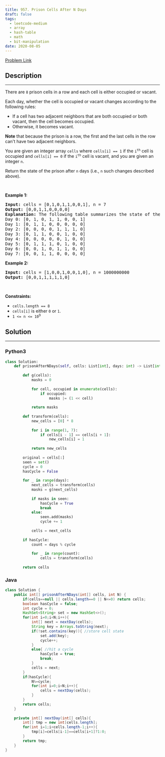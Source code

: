 ```yaml
---
title: 957. Prison Cells After N Days
draft: false
tags: 
  - leetcode-medium
  - array
  - hash-table
  - math
  - bit-manipulation
date: 2020-08-05
---
```


[Problem Link](https://leetcode.com/problems/prison-cells-after-n-days/)

## Description

---
<p>There are <code>8</code> prison cells in a row and each cell is either occupied or vacant.</p>

<p>Each day, whether the cell is occupied or vacant changes according to the following rules:</p>

<ul>
	<li>If a cell has two adjacent neighbors that are both occupied or both vacant, then the cell becomes occupied.</li>
	<li>Otherwise, it becomes vacant.</li>
</ul>

<p><strong>Note</strong> that because the prison is a row, the first and the last cells in the row can&#39;t have two adjacent neighbors.</p>

<p>You are given an integer array <code>cells</code> where <code>cells[i] == 1</code> if the <code>i<sup>th</sup></code> cell is occupied and <code>cells[i] == 0</code> if the <code>i<sup>th</sup></code> cell is vacant, and you are given an integer <code>n</code>.</p>

<p>Return the state of the prison after <code>n</code> days (i.e., <code>n</code> such changes described above).</p>

<p>&nbsp;</p>
<p><strong class="example">Example 1:</strong></p>

<pre>
<strong>Input:</strong> cells = [0,1,0,1,1,0,0,1], n = 7
<strong>Output:</strong> [0,0,1,1,0,0,0,0]
<strong>Explanation:</strong> The following table summarizes the state of the prison on each day:
Day 0: [0, 1, 0, 1, 1, 0, 0, 1]
Day 1: [0, 1, 1, 0, 0, 0, 0, 0]
Day 2: [0, 0, 0, 0, 1, 1, 1, 0]
Day 3: [0, 1, 1, 0, 0, 1, 0, 0]
Day 4: [0, 0, 0, 0, 0, 1, 0, 0]
Day 5: [0, 1, 1, 1, 0, 1, 0, 0]
Day 6: [0, 0, 1, 0, 1, 1, 0, 0]
Day 7: [0, 0, 1, 1, 0, 0, 0, 0]
</pre>

<p><strong class="example">Example 2:</strong></p>

<pre>
<strong>Input:</strong> cells = [1,0,0,1,0,0,1,0], n = 1000000000
<strong>Output:</strong> [0,0,1,1,1,1,1,0]
</pre>

<p>&nbsp;</p>
<p><strong>Constraints:</strong></p>

<ul>
	<li><code>cells.length == 8</code></li>
	<li><code>cells[i]</code>&nbsp;is either <code>0</code> or <code>1</code>.</li>
	<li><code>1 &lt;= n &lt;= 10<sup>9</sup></code></li>
</ul>


## Solution

---
### Python3
``` py title='prison-cells-after-n-days'
class Solution:
    def prisonAfterNDays(self, cells: List[int], days: int) -> List[int]:
        
        def g(cells):
            masks = 0
            
            for cell, occupied in enumerate(cells):
                if occupied:
                    masks |= (1 << cell)
            
            return masks
        
        def transform(cells):
            new_cells = [0] * 8
            
            for i in range(1, 7):
                if cells[i - 1] == cells[i + 1]:
                    new_cells[i] = 1
            
            return new_cells
        
        original = cells[:]
        seen = set()
        cycle = 0
        hasCycle = False
        
        for _ in range(days):
            next_cells = transform(cells)
            masks = g(next_cells)
            
            if masks in seen:
                hasCycle = True
                break
            else:
                seen.add(masks)
                cycle += 1
            
            cells = next_cells
        
        if hasCycle:
            count = days % cycle
            
            for _ in range(count):
                cells = transform(cells)
            
        return cells
```
### Java
``` java title='prison-cells-after-n-days'
class Solution {
    public int[] prisonAfterNDays(int[] cells, int N) {
		if(cells==null || cells.length==0 || N<=0) return cells;
        boolean hasCycle = false;
        int cycle = 0;
        HashSet<String> set = new HashSet<>(); 
        for(int i=0;i<N;i++){
            int[] next = nextDay(cells);
            String key = Arrays.toString(next);
            if(!set.contains(key)){ //store cell state
                set.add(key);
                cycle++;
            }
            else{ //hit a cycle
                hasCycle = true;
                break;
            }
            cells = next;
        }
        if(hasCycle){
            N%=cycle;
            for(int i=0;i<N;i++){
                cells = nextDay(cells);
            }   
        }
        return cells;
    }
    
    private int[] nextDay(int[] cells){
        int[] tmp = new int[cells.length];
        for(int i=1;i<cells.length-1;i++){
            tmp[i]=cells[i-1]==cells[i+1]?1:0;
        }
        return tmp;
    }
}
```

